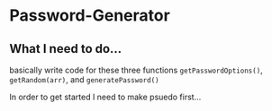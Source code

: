 # Password-Generator

## What I need to do…

basically write code for these three functions `getPasswordOptions()`, `getRandom(arr)`, and `generatePassword()`

In order to get started I need to make psuedo first…

